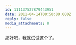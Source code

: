 ```yaml
---
id: 111137527879443951
date: 2011-04-14T00:50:00.000Z
reply: false
media_attachments: 0
---
```


那好吧，我就试试这个了。 ​​​​

